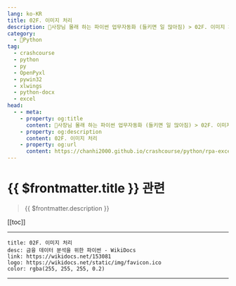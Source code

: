 ```yaml
---
lang: ko-KR
title: 02F. 이미지 처리 
description: 🐍사장님 몰래 하는 파이썬 업무자동화 (들키면 일 많아짐) > 02F. 이미지 처리 
category:
  - 🐍Python
tag: 
  - crashcourse
  - python
  - py
  - OpenPyxl
  - pywin32
  - xlwings
  - python-docx
  - excel
head:
  - - meta:
    - property: og:title
      content: 🐍사장님 몰래 하는 파이썬 업무자동화 (들키면 일 많아짐) > 02F. 이미지 처리 
    - property: og:description
      content: 02F. 이미지 처리 
    - property: og:url
      content: https://chanhi2000.github.io/crashcourse/python/rpa-excel/02f.html
---
```


# {{ $frontmatter.title }} 관련

> {{ $frontmatter.description }}

[[toc]]

---

```component VPCard
title: 02F. 이미지 처리
desc: 금융 데이터 분석을 위한 파이썬 - WikiDocs
link: https://wikidocs.net/153081
logo: https://wikidocs.net/static/img/favicon.ico
color: rgba(255, 255, 255, 0.2)
```

---

<TagLinks />